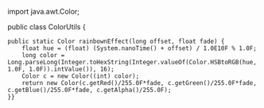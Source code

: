 import java.awt.Color;

public class ColorUtils {
	
	public static Color rainbownEffect(long offset, float fade) {
		float hue = (float) (System.nanoTime() + offset) / 1.0E10F % 1.0F;
		long color = Long.parseLong(Integer.toHexString(Integer.valueOf(Color.HSBtoRGB(hue, 1.0F, 1.0F)).intValue()), 16);
		Color c = new Color((int) color);
		return new Color(c.getRed()/255.0F*fade, c.getGreen()/255.0F*fade, c.getBlue()/255.0F*fade, c.getAlpha()/255.0F);
	}}
